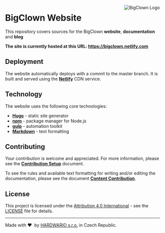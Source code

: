 <a href="https://www.bigclown.com"><img src="https://s3.eu-central-1.amazonaws.com/bigclown/gh-readme-logo.png" alt="BigClown Logo" align="right"></a>

# BigClown Website

This repository covers sources for the BigClown **website**, **documentation** and **blog**

**The site is currently hosted at this URL: https://bigclown.netlify.com**

## Deployment

The website automatically deploys with a commit to the master branch. It is built and served using the [**Netlify**](https://www.netlify.com/) CDN service.

## Technology

The website uses the following core technologies:

* [**Hugo**](https://gohugo.io/) - static site generator
* [**npm**](https://www.npmjs.com/) - package manager for Node.js
* [**gulp**](https://gulpjs.com/) - automation toolkit
* [**Markdown**](https://github.com/adam-p/markdown-here/wiki/Markdown-Cheatsheet) - text formatting

## Contributing

Your contribution is welcome and appreciated. For more information, please see the [**Contribution Setup**](https://bigclown.netlify.com/en/doc/documentation/contribution-setup/) document.

To see the rules and available text formatting for writing and/or editing the documentation, please see the document [**Content Contribution**](https://bigclown.netlify.com/en/doc/documentation/content-contribution/).

## License

This project is licensed under the [Attribution 4.0 International](https://creativecommons.org/licenses/by/4.0/) - see the [LICENSE](LICENSE) file for details.

---

Made with &#x2764;&nbsp; by [HARDWARIO s.r.o.](https://www.hardwario.com/) in Czech Republic.
